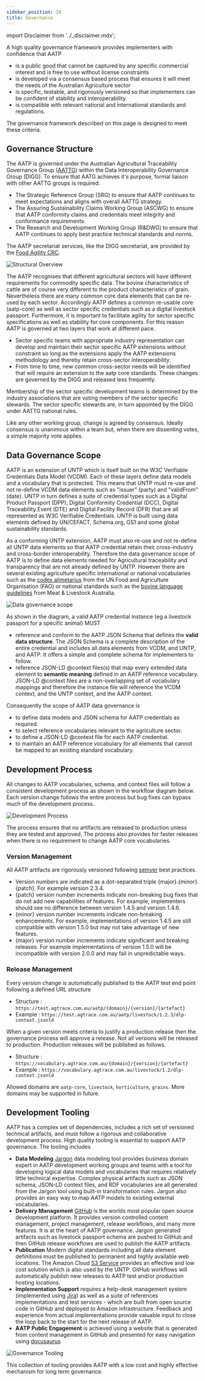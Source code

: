 ```yaml
---
sidebar_position: 10
title: Governance
---
```


import Disclaimer from '../\_disclaimer.mdx';

<Disclaimer />

A high quality governance framework provides implementers with confidence that AATP

* is a public good that cannot be captured by any specific commercial interest and is free to use without license constraints
* is developed via a consensus based process that ensures it will meet the needs of the Australian Agriculture sector 
* is specific, testable, and rigorously versioned so that implementers can be confident of stability and interoperability
* is compatible with relevant national and international standards and regulations. 

The governance framework described on this page is designed to meet these criteria.  

## Governance Structure

The AATP is governed under the Australian Agricultural Traceability Governance Group ([AATTG](https://www.agriculture.gov.au/biosecurity-trade/market-access-trade/alliance-2022/australian-agricultural-traceability-governance-group)) within the Data Interoperability Governance Group (DIGG). To ensure that AATG achieves it's purpose, formal liaison with other AATTG groups is required.

* The Strategic Reference Group (SRG) to ensure that AATP continues to meet expectations and aligns with overall AATTG strategy.
* The Assuring Sustainability Claims Working Group (ASCWG) to ensure that AATP conformity claims and credentials meet integrity and conformance requirements.
* The Research and Development Working Group (R&DWG) to ensure that AATP continues to apply best practice technical standards and norms.

The AATP secretariat services, like the DIGG secretariat, are provided by the [Food Agility CRC](https://www.foodagility.com/). 

![Structural Overview](Governance_organisation.png)

The AATP recognises that different agricultural sectors will have different requirements for commodity specific data. The bovine characteristics of cattle are of course very different to the product characteristics of grain. Nevertheless there are many common core data elements that can be re-used by each sector. Accordingly AATP defines a common re-usable core (aatp-core) as well as sector specific credentials such as a digital livestock passport. Furthermore, it is important to facilitate agility for sector specific specifications as well as stability for core components. For this reason AATP is governed at two layers that work at different pace.

* Sector specific teams with appropriate industry representation can develop and maintain their sector specific AATP extensions without constraint so long as the extensions apply the AATP extensions methodology and thereby retain cross-sector interoperability.
* From time to time, new common cross-sector needs will be identified that will require an extension to the aatp core standards. These changes are governed by the DIGG and released less frequently.

Membership of the sector specific development teams is determined by the industry associations that are voting members of the sector specific stewards. The sector specific stewards are, in turn appointed by the DIGG under AATTG national rules.

Like any other working group, change is agreed by consensus. Ideally consensus is unanimous within a team but, when there are dissenting votes, a simple majority vote applies. 

## Data Governance Scope

AATP is an extension of UNTP which is itself built on the W3C Verifiable Credentials Data Model (VCDM). Each of these layers define data models and a vocabulary that is protected. This means that UNTP must re-use and not re-define VCDM data elements such as "issuer" (party) and "validFrom" (date). UNTP in turn defines a suite of credential types such as a Digital Product Passport (DPP), Digital Conformity Credential (DCC), Digital Traceability Event (DTE) and Digital Facility Record (DFR) that are all represented as W3C Verifiable Credentials. UNTP is built using data elements defined by UN/CEFACT, Schema.org, GS1 and some global sustainability standards.  

As a conforming UNTP extension, AATP must also re-use and not re-define all UNTP data elements so that AATP credential retain their cross-industry and cross-border interoperability. Therefore the data governance scope of AATP is to define data elements needed for Agricultural traceability and transparency that are not already defined by UNTP. However there are several existing agriculture specific international or national vocabularies such as the [codex alimetarius](https://www.fao.org/fao-who-codexalimentarius/en/) from the UN Food and Agriculture Organisation (FAO) or national standards such as the [bovine language guidelines](https://www.beefcentral.com/wp-content/uploads/2023/02/national-livestock-guidelines-2022-web_final_291122.pdf) from Meat & Livestock Australia. 

![Data governance scope](Governance_data.png)

As shown in the diagram, a valid AATP credential instance (eg a livestock passport for a specific animal) MUST

* reference and conform to the AATP JSON Schema that defines the **valid data structure**.  The JSON Schema is a complete description of the entire credential and includes all data elements from VCDM, and UNTP, and AATP. It offers a simple and complete schema for implementers to follow.
* reference JSON-LD @context files(s) that map every extended data element to **semantic meaning** defined in an AATP reference vocabulary. JSON-LD @context files are a non-overlapping set of vocabulary mappings and therefore the instance file will reference the VCDM context, and the UNTP context, and the AATP context. 

Consequently the scope of AATP data governance is

* to define data models and JSON schema for AATP credentials as required.
* to select reference vocabularies relevant to the agriculture sector.
* to define a JSON-LD @context file for each AATP credential.
* to maintain an AATP reference vocabulary for all elements that cannot be mapped to an existing standard vocabulary.

## Development Process

All changes to AATP vocabularies, schema, and context files will follow a consistent development process as shown in the workflow diagram below. Each version change follows the entire process but bug fixes can bypass much of the development process. 

![Development Process](Governance_process.png)

The process ensures that no artifacts are released to production unless they are tested and approved. The process also provides for faster releases when there is no requirement to change AATP core vocabularies. 

### Version Management

All AATP artifacts are rigorously versioned following [semver](https://semver.org/) best practices. 

* Version numbers are indicated as a dot-separated triple {major}.{minor}.{patch}.  For example version 2.3.4.
* {patch} version number increments indicate non-breaking bug fixes that do not add new capabilities of features. For example, implementers should see no difference between version 1.4.5 and version 1.4.6.
* {minor} version number increments indicate non-breaking enhancements. For example, implementations of version 1.4.5 are still compatible with version 1.5.0 but may not take advantage of new features.
* {major} version number increments indicate significant and breaking releases. For example implementations of version 1.5.0 will be incompatible with version 2.0.0 and may fail in unpredictable ways.

### Release Management

Every version change is automatically published to the AATP test end point following a defined URL structure

* Structure : `https://test.agtrace.com.au/aatp/{domain}/{version}/{artefact}` 
* Example : `https://test.agtrace.com.au/aatp/livestock/1.2.3/dlp-context.jsonld`

When a given version meets criteria to justify a production release then the governance process will approve a release. Not all versions will be released to production. Production releases will be published as follows.

* Structure : `https://vocabulary.agtrace.com.au/{domain}/{version}/{artefact}`
* Example : `https://vocabulary.agtrace.com.au/livestock/1.2/dlp-context.jsonld`

Allowed domains are `aatp-core`, `livestock`, `horticulture`, `grains`.  More domains may be supported in future.

## Development Tooling

AATP has a complex set of dependencies, includes a rich set of versioned technical artifacts, and must follow a rigorous and collaborative development process. High quality tooling is essential to support AATP governance.  The tooling includes

* **Data Modeling** [Jargon](https://jargon.sh/user/aatp) data modeling tool provides business domain expert in AATP development working groups and teams with a tool for developing logical data models and vocabularies that requires relatively little technical expertise. Complex physical artifacts such as JSON schema, JSON-LD context files, and RDF vocabularies are all generated from the Jargon tool using built-in transformation rules. Jargon also provides an easy way to map AATP models to existing external vocabularies.
* **Delivery Management** [GitHub](https://github.com/FACRC-AgTrace/AATP) is the worlds most popular open source development platform. It provides version controlled content management, project management, release workflows, and many more features.  It is at the heart of AATP governance. Jargon generated artifacts such as livestock passport schema are pushed to GitHub and then GitHub release workflows are used to publish the AATP artifacts.
* **Publication** Modern digital standards including all data element definitions must be published to permanent and highly available web locations. The Amazon Cloud [S3 Service](https://aws.amazon.com/s3/) provides an effective and low cost solution which is also used by the UNTP.  GitHub workflows will automatically publish new releases to AATP test and/or production hosting locations.
* **Implementation Support** requires a help-desk management system (implemented using [Jira](https://www.atlassian.com/software/jira)) as well as a suite of references implementations and test services - which are built from open source code in GitHub and deployed to Amazon infrastructure. Feedback and experience from actual implementations provide valuable input to close the loop back to the start for the next release of AATP.
* **AATP Public Engagement** is achieved using a website that is generated from content management in GitHub and presented for easy navigation using [docusaurus](https://docusaurus.io/)

![Governance Tooling](Governance_tooling.png)

This collection of tooling provides AATP with a low cost and highly effective mechanism for long term governance.  





